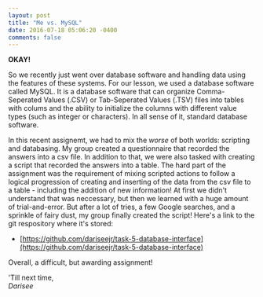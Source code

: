 ```yaml
---
layout: post
title: "Me vs. MySQL"
date: 2016-07-18 05:06:20 -0400
comments: false
---
```


**OKAY!**

So we recently just went over database software and handling data using the features
of these systems. For our lesson, we used a database software called MySQL. It is a database 
software that can organize Comma-Seperated Values (.CSV) or Tab-Seperated Values (.TSV)
files into tables with colums and the ability to initialize the columns with different
value types (such as integer or characters). In all sense of it, standard database software.

In this recent assignemt, we had to mix the *worse* of both worlds: scripting and databasing.
My group created a questionnaire that recorded the answers into a csv file.
In addition to that, we were also tasked with creating a script that recorded the answers
into a table. The hard part of the assignment was the requirement of mixing scripted actions
to follow a logical progression of creating and inserting of the data from the csv file to a table - 
including the addition of new information! At first we didn't understand that was neccessary,
but then we learned with a huge amount of trial-and-error. But after a lot of tries,
a few Google searches, and a sprinkle of fairy dust, my group finally created the script!
Here's a link to the git respository where it's stored: 

- [https://github.com/dariseejr/task-5-database-interface](https://github.com/dariseejr/task-5-database-interface)

Overall, a difficult, but awarding assignment!

'Till next time,
<br>*Darisee*
